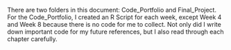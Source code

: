 There are two folders in this document: Code_Portfolio and Final_Project. 
For the Code_Portfolio, I created an R Script for each week, except Week 4 and Week 8 because there is no code for me to collect. Not only did I write down important code for my future references, but I also read through each chapter carefully. 
